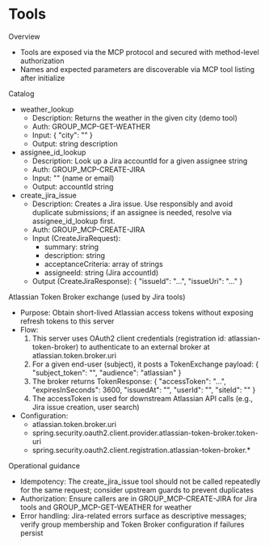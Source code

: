 # Tools

Overview
- Tools are exposed via the MCP protocol and secured with method-level authorization
- Names and expected parameters are discoverable via MCP tool listing after initialize

Catalog
- weather_lookup
  - Description: Returns the weather in the given city (demo tool)
  - Auth: GROUP_MCP-GET-WEATHER
  - Input: { "city": "<string>" }
  - Output: string description
- assignee_id_lookup
  - Description: Look up a Jira accountId for a given assignee string
  - Auth: GROUP_MCP-CREATE-JIRA
  - Input: "<string>" (name or email)
  - Output: accountId string
- create_jira_issue
  - Description: Creates a Jira issue. Use responsibly and avoid duplicate submissions; if an assignee is needed, resolve via assignee_id_lookup first.
  - Auth: GROUP_MCP-CREATE-JIRA
  - Input (CreateJiraRequest):
    - summary: string
    - description: string
    - acceptanceCriteria: array of strings
    - assigneeId: string (Jira accountId)
  - Output (CreateJiraResponse): { "issueId": "...", "issueUri": "..." }

Atlassian Token Broker exchange (used by Jira tools)
- Purpose: Obtain short-lived Atlassian access tokens without exposing refresh tokens to this server
- Flow:
  1) This server uses OAuth2 client credentials (registration id: atlassian-token-broker) to authenticate to an external broker at atlassian.token.broker.uri
  2) For a given end-user (subject), it posts a TokenExchange payload: { "subject_token": "<UUID>", "audience": "atlassian" }
  3) The broker returns TokenResponse: { "accessToken": "...", "expiresInSeconds": 3600, "issuedAt": "<ISO8601>", "userId": "<UUID>", "siteId": "<optional>" }
  4) The accessToken is used for downstream Atlassian API calls (e.g., Jira issue creation, user search)
- Configuration:
  - atlassian.token.broker.uri
  - spring.security.oauth2.client.provider.atlassian-token-broker.token-uri
  - spring.security.oauth2.client.registration.atlassian-token-broker.*

Operational guidance
- Idempotency: The create_jira_issue tool should not be called repeatedly for the same request; consider upstream guards to prevent duplicates
- Authorization: Ensure callers are in GROUP_MCP-CREATE-JIRA for Jira tools and GROUP_MCP-GET-WEATHER for weather
- Error handling: Jira-related errors surface as descriptive messages; verify group membership and Token Broker configuration if failures persist